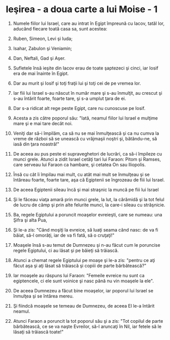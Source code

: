 # Ie&#351;irea - a doua carte a lui Moise - 1

1. Numele fiilor lui Israel, care au intrat în Egipt împreună cu Iacov, tatăl lor, aducând fiecare toată casa sa, sunt acestea: 

2. Ruben, Simeon, Levi şi Iuda; 

3. Isahar, Zabulon şi Veniamin; 

4. Dan, Neftali, Gad şi Aşer. 

5. Sufletele însă ieşite din Iacov erau de toate şaptezeci şi cinci, iar Iosif era de mai înainte în Egipt. 

6. Dar au murit şi Iosif şi toţi fraţii lui şi toţi cei de pe vremea lor. 

7. Iar fiii lui Israel s-au născut în număr mare şi s-au înmulţit, au crescut şi s-au întărit foarte, foarte tare, şi s-a umplut ţara de ei. 

8. Dar s-a ridicat alt rege peste Egipt, care nu cunoscuse pe Iosif. 

9. Acesta a zis către poporul său: "Iată, neamul fiilor lui Israel e mulţime mare şi e mai tare decât noi. 

10. Veniţi dar să-i împilăm, ca să nu se mai înmulţească şi ca nu cumva la vreme de război să se unească cu vrăjmaşii noştri şi, bătându-ne, să iasă din ţara noastră!" 

11. De aceea au pus peste ei supraveghetori de lucrări, ca să-i împileze cu munci grele. Atunci a zidit Israel cetăţi tari lui Faraon: Pitom şi Ramses, care serveau lui Faraon ca hambare, şi cetatea On sau Iliopolis. 

12. Însă cu cât îi împilau mai mult, cu atât mai mult se înmulţeau şi se întăreau foarte, foarte tare, aşa că Egiptenii se îngrozeau de fiii lui Israel. 

13. De aceea Egiptenii sileau încă şi mai straşnic la muncă pe fiii lui Israel 

14. Şi le făceau viaţa amară prin munci grele, la lut, la cărămidă şi la tot felul de lucru de câmp şi prin alte felurite munci, la care-i sileau cu străşnicie. 

15. Ba, regele Egiptului a poruncit moaşelor evreieşti, care se numeau: una Şifra şi alta Pua, 

16. Şi le-a zis: "Când moşiţi la evreice, să luaţi seama când nasc: de va fi băiat, să-l omorâţi, iar de va fi fată, să o cruţaţi!" 

17. Moaşele însă s-au temut de Dumnezeu şi n-au făcut cum le poruncise regele Egiptului, ci au lăsat şi pe băieţi să trăiască. 

18. Atunci a chemat regele Egiptului pe moaşe şi le-a zis: "pentru ce aţi făcut aşa şi aţi lăsat să trăiască şi copiii de parte bărbătească?" 

19. Iar moaşele au răspuns lui Faraon: "Femeile evreice nu sunt ca egiptencele, ci ele sunt voinice şi nasc până nu vin moaşele la ele". 

20. De aceea Dumnezeu a făcut bine moaşelor, iar poporul lui Israel se înmulţea şi se întărea mereu. 

21. Şi fiindcă moaşele se temeau de Dumnezeu, de aceea El le-a întărit neamul. 

22. Atunci Faraon a poruncit la tot poporul său şi a zis: "Tot copilul de parte bărbătească, ce se va naşte Evreilor, să-l aruncaţi în Nil, iar fetele să le lăsaţi să trăiască toate!" 

